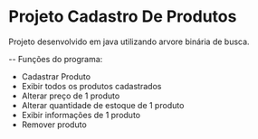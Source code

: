 # Projeto Cadastro De Produtos
 Projeto desenvolvido em java utilizando arvore binária de busca.
 
 -- Funções do programa:
 - Cadastrar Produto
 - Exibir todos os produtos cadastrados
 - Alterar preço de 1 produto
 - Alterar quantidade de estoque de 1 produto
 - Exibir informações de 1 produto
 - Remover produto
 
